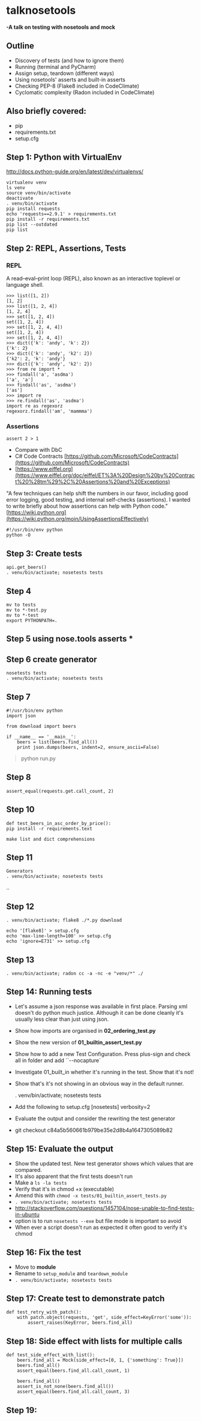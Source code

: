 # talknosetools
__-A talk on testing with nosetools and mock__

## Outline

+ Discovery of tests (and how to ignore them)
+ Running (terminal and PyCharm)
+ Assign setup, teardown (different ways)
+ Using nosetools' asserts and built-in asserts
+ Checking PEP-8 (Flake8 included in CodeClimate)
+ Cyclomatic complexity (Radon included in CodeClimate)

## Also briefly covered:
+ pip
+ requirements.txt
+ setup.cfg

## Step 1: Python with VirtualEnv
http://docs.python-guide.org/en/latest/dev/virtualenvs/

    virtualenv venv
    ls venv
    source venv/bin/activate
    deactivate
    . venv/bin/activate
    pip install requests
    echo 'requests==2.9.1' > requirements.txt
    pip install -r requirements.txt
    pip list --outdated
    pip list

## Step 2: REPL, Assertions, Tests

### REPL
A read–eval–print loop (REPL), also known as an interactive toplevel or language shell.

    >>> list([1, 2])
    [1, 2]
    >>> list([1, 2, 4])
    [1, 2, 4]
    >>> set([1, 2, 4])
    set([1, 2, 4])
    >>> set([1, 2, 4, 4])
    set([1, 2, 4])
    >>> set([1, 2, 4, 4])
    >>> dict({'k': 'andy', 'k': 2})
    {'k': 2}
    >>> dict({'k': 'andy', 'k2': 2})
    {'k2': 2, 'k': 'andy'}
    >>> dict({'k': 'andy', 'k2': 2})
    >>> from re import *
    >>> findall('a', 'asdma')
    ['a', 'a']
    >>> findall('as', 'asdma')
    ['as']
    >>> import re
    >>> re.findall('as', 'asdma')
    import re as regexorz
    regexorz.findall('am', 'mammma')

### Assertions

    assert 2 > 1

+ Compare with DbC
+ C# Code Contracts [https://github.com/Microsoft/CodeContracts](https://github.com/Microsoft/CodeContracts)
+ [https://www.eiffel.org](https://www.eiffel.org/doc/eiffel/ET%3A%20Design%20by%20Contract%20%28tm%29%2C%20Assertions%20and%20Exceptions)

"A few techniques can help shift the numbers in our favor, including good error logging, good testing, and internal self-checks (assertions). I wanted to write briefly about how assertions can help with Python code."
[https://wiki.python.org](https://wiki.python.org/moin/UsingAssertionsEffectively)

    #!/usr/bin/env python
    python -O

## Step 3: Create tests
    api.get_beers()
    . venv/bin/activate; nosetests tests


## Step 4

    mv to tests
    mv to *-test.py
    mv to *-test
    export PYTHONPATH=.


## Step 5 using nose.tools asserts *


## Step 6 create generator

    nosetests tests
    . venv/bin/activate; nosetests tests


## Step 7

    #!/usr/bin/env python
    import json

    from download import beers

    if __name__ == '__main__':
        beers = list(beers.find_all())
        print json.dumps(beers, indent=2, ensure_ascii=False)

> python run.py

## Step 8

    assert_equal(requests.get.call_count, 2)

## Step 10

    def test_beers_in_asc_order_by_price():
    pip install -r requirements.text

    make list and dict comprehensions

## Step 11
    Generators
    . venv/bin/activate; nosetests tests

..

## Step 12

    . venv/bin/activate; flake8 ./*.py download

    echo '[flake8]' > setup.cfg
    echo 'max-line-length=100' >> setup.cfg
    echo 'ignore=E731' >> setup.cfg

## Step 13

    . venv/bin/activate; radon cc -a -nc -e "venv/*" ./


## Step 14: Running tests
+ Let's assume a json response was available in first place. Parsing xml doesn't do python much
justice. Although it can be done cleanly it's usually less clear than just using json.
+ Show how imports are organised in __02_ordering_test.py__
+ Show the new version of __01_builtin_assert_test.py__
+ Show how to add a new Test Configuration. Press plus-sign and check all in folder and add
``--nocapture`
+ Investigate 01_built_in whether it's running in the test. Show that it's not!
+ Show that's it's not showing in an obvious way in the default runner.


     . venv/bin/activate; nosetests tests

+ Add the following to setup.cfg
    [nosetests]
    verbosity=2
+ Evaluate the output and consider the rewriting the test generator
+ git checkout c84a5b560661b979be35e2d8b4a1647305089b82

## Step 15: Evaluate the output
+ Show the updated test. New test generator shows which values that are compared.
+ It's also apparent that the first tests doesn't run
+ Make a `ls -la tests`
+ Verify that it's in chmod +x (executable)
+ Amend this with `chmod -x tests/01_builtin_assert_tests.py`
+ `. venv/bin/activate; nosetests tests`
+ http://stackoverflow.com/questions/1457104/nose-unable-to-find-tests-in-ubuntu
+ option is to run `nosetests --exe` but file mode is important so avoid
+ When ever a script doesn't run as expected it often good to verify it's chmod

## Step 16: Fix the test
+ Move to __module__
+ Rename to `setup_module` and `teardown_module`
+ `. venv/bin/activate; nosetests tests`

## Step 17: Create test to demonstrate patch

    def test_retry_with_patch():
        with patch.object(requests, 'get', side_effect=KeyError('some')):
            assert_raises(KeyError, beers.find_all)

## Step 18: Side effect with lists for multiple calls

    def test_side_effect_with_list():
        beers.find_all = Mock(side_effect=[0, 1, {'something': True}])
        beers.find_all()
        assert_equal(beers.find_all.call_count, 1)

        beers.find_all()
        assert_is_not_none(beers.find_all())
        assert_equal(beers.find_all.call_count, 3)

## Step 19: